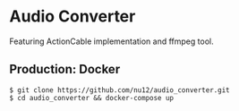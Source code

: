 # Audio Converter

Featuring ActionCable implementation and ffmpeg tool.

## Production: Docker
```shell
$ git clone https://github.com/nu12/audio_converter.git
$ cd audio_converter && docker-compose up
```